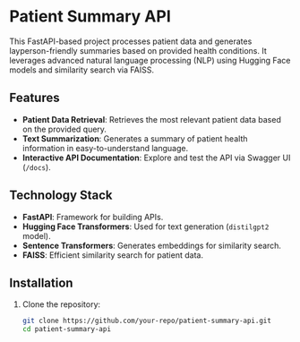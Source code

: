 # Patient Summary API

This FastAPI-based project processes patient data and generates layperson-friendly summaries based on provided health conditions. It leverages advanced natural language processing (NLP) using Hugging Face models and similarity search via FAISS.

## Features
- **Patient Data Retrieval**: Retrieves the most relevant patient data based on the provided query.
- **Text Summarization**: Generates a summary of patient health information in easy-to-understand language.
- **Interactive API Documentation**: Explore and test the API via Swagger UI (`/docs`).

## Technology Stack
- **FastAPI**: Framework for building APIs.
- **Hugging Face Transformers**: Used for text generation (`distilgpt2` model).
- **Sentence Transformers**: Generates embeddings for similarity search.
- **FAISS**: Efficient similarity search for patient data.

## Installation

1. Clone the repository:
   ```bash
   git clone https://github.com/your-repo/patient-summary-api.git
   cd patient-summary-api

